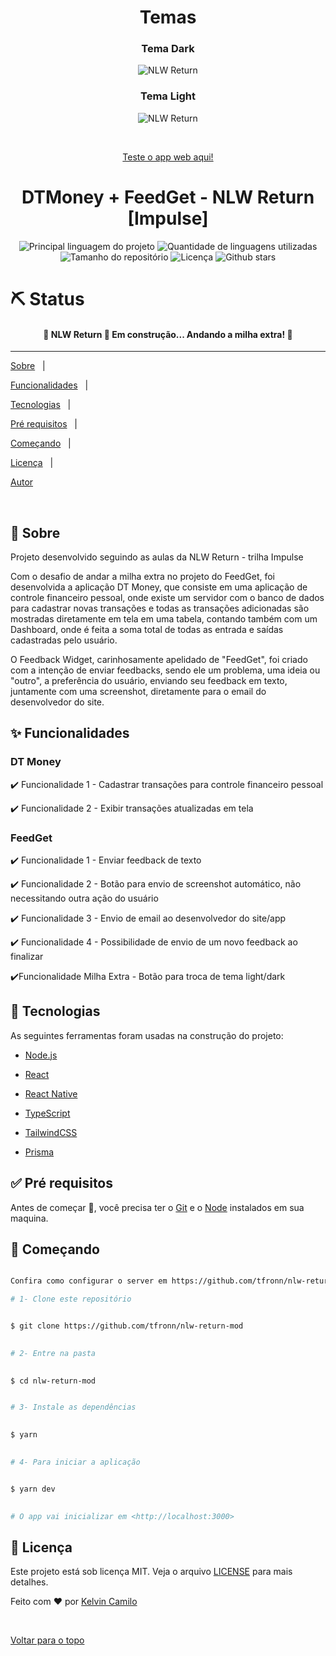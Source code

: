 

  

<div  align="center"  id="top">

  

  
# Temas
### Tema Dark
<img  src="https://i.imgur.com/jlNN3oX.png"  alt="NLW Return" />

### Tema Light
<img  src="https://i.imgur.com/poZclCs.png"  alt="NLW Return" />
  

  

  

&#xa0;

  

  
<a href="https://nlw-return-mod.vercel.app/">Teste o app web aqui!</a>

  

  

</div>

  

  

  

<h1  align="center">DTMoney + FeedGet - NLW Return [Impulse]</h1>

  

  

  

<p  align="center">

  

  

<img  alt="Principal linguagem do projeto"  src="https://img.shields.io/github/languages/top/tfronn/nlw-return?color=56BEB8">

  

  

  

<img  alt="Quantidade de linguagens utilizadas"  src="https://img.shields.io/github/languages/count/tfronn/nlw-return?color=56BEB8">

  

  

  

<img  alt="Tamanho do repositório"  src="https://img.shields.io/github/repo-size/tfronn/nlw-return?color=56BEB8">

  

  

  

<img  alt="Licença"  src="https://img.shields.io/github/license/tfronn/nlw-return?color=56BEB8">

  

  

  

<!-- <img alt="Github issues" src="https://img.shields.io/github/issues/tfronn/nlw-return?color=56BEB8" /> -->

  

  

  

<!-- <img alt="Github forks" src="https://img.shields.io/github/forks/tfronn/nlw-return?color=56BEB8" /> -->

  

  

  

<img  alt="Github stars"  src="https://img.shields.io/github/stars/tfronn/nlw-return?color=56BEB8" />

  

  

</p>

  

  

  

<h1>⛏️ Status </h1>

  

  

  

<h4  align="center">

  

🚧 NLW Return 🚀 Em construção... Andando a milha extra! 🚧

  
  
  

  

</h4>

  

  

  

<hr>

  

  

  

<p  align="center">

  

  

<a  href="#dart-sobre">Sobre</a> &#xa0; | &#xa0;

  

  

<a  href="#sparkles-funcionalidades">Funcionalidades</a> &#xa0; | &#xa0;

  

  

<a  href="#rocket-tecnologias">Tecnologias</a> &#xa0; | &#xa0;

  

  

<a  href="#white_check_mark-pré-requisitos">Pré requisitos</a> &#xa0; | &#xa0;

  

  

<a  href="#checkered_flag-começando">Começando</a> &#xa0; | &#xa0;

  

  

<a  href="#memo-licença">Licença</a> &#xa0; | &#xa0;

  

  

<a  href="https://github.com/tfronn"  target="_blank">Autor</a>

  

  

</p>

  

  

  

<br>

  

  

  

## :dart: Sobre ##

  

  

Projeto desenvolvido seguindo as aulas da NLW Return - trilha Impulse

 Com o desafio de andar a milha extra no projeto do FeedGet, foi desenvolvida a aplicação 
 DT Money, que consiste em uma aplicação de controle financeiro pessoal, onde existe um servidor com o banco de dados para cadastrar novas transações e todas as transações adicionadas são mostradas diretamente em tela em uma tabela, contando também com um Dashboard, onde é feita a soma total de todas as entrada e saídas cadastradas pelo usuário. 

O Feedback Widget, carinhosamente apelidado de "FeedGet", foi criado com a intenção de enviar feedbacks, sendo ele um problema, uma ideia ou "outro", a preferência do usuário, enviando seu feedback em texto, juntamente com uma screenshot, diretamente para o email do desenvolvedor do site.

  

  

  

## :sparkles: Funcionalidades ##

  

  
### DT Money

:heavy_check_mark: Funcionalidade 1 - Cadastrar transações para controle financeiro pessoal

:heavy_check_mark: Funcionalidade 2 - Exibir transações atualizadas em tela
  
### FeedGet

:heavy_check_mark: Funcionalidade 1 - Enviar feedback de texto

:heavy_check_mark: Funcionalidade 2 - Botão para envio de screenshot automático, não necessitando outra ação do usuário

  

  

:heavy_check_mark: Funcionalidade 3 - Envio de email ao desenvolvedor do site/app

  

  

:heavy_check_mark: Funcionalidade 4 - Possibilidade de envio de um novo feedback ao finalizar

  

:heavy_check_mark:Funcionalidade Milha Extra - Botão para troca de tema light/dark

  

## :rocket: Tecnologias ##

  

  

  

As seguintes ferramentas foram usadas na construção do projeto:

  

  

  



  

  

- [Node.js](https://nodejs.org/en/)

  

  

- [React](https://pt-br.reactjs.org/)

  

  

- [React Native](https://reactnative.dev/)

  

  

- [TypeScript](https://www.typescriptlang.org/)

  

  

- [TailwindCSS](https://tailwindcss.com/)

  

  

- [Prisma](https://www.prisma.io/)

  

  

## :white_check_mark: Pré requisitos ##

  

  

  

Antes de começar :checkered_flag:, você precisa ter o [Git](https://git-scm.com) e o [Node](https://nodejs.org/en/) instalados em sua maquina.

  

  

  

## :checkered_flag: Começando ##

  

  

  

```bash

Confira como configurar o server em https://github.com/tfronn/nlw-return-server-mod

# 1- Clone este repositório


$ git clone https://github.com/tfronn/nlw-return-mod
  

# 2- Entre na pasta
  

$ cd nlw-return-mod


# 3- Instale as dependências
 

$ yarn
  

# 4- Para iniciar a aplicação  


$ yarn dev
  

# O app vai inicializar em <http://localhost:3000>

```

  

  

  

## :memo: Licença ##

  

  

  

Este projeto está sob licença MIT. Veja o arquivo [LICENSE](LICENSE.md) para mais detalhes.

  

  

  

Feito com :heart: por <a  href="https://github.com/tfronn"  target="_blank">Kelvin Camilo</a>

  

  

  

&#xa0;

  

  

  

<a  href="#top">Voltar para o topo</a>
